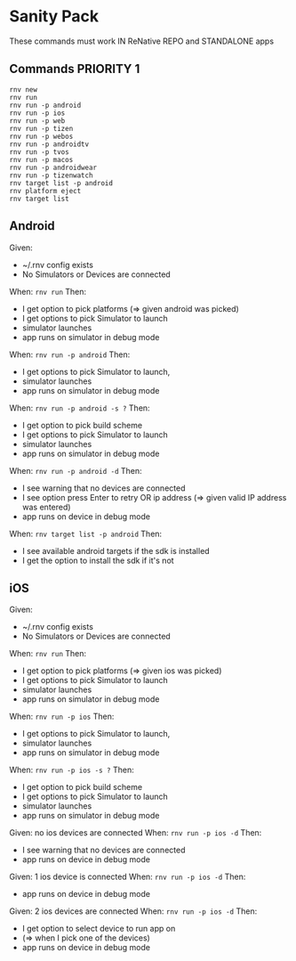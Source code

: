 # Sanity Pack

These commands must work IN ReNative REPO and STANDALONE apps

## Commands PRIORITY 1

```
rnv new
rnv run
rnv run -p android
rnv run -p ios
rnv run -p web
rnv run -p tizen
rnv run -p webos
rnv run -p androidtv
rnv run -p tvos
rnv run -p macos
rnv run -p androidwear
rnv run -p tizenwatch
rnv target list -p android
rnv platform eject
rnv target list
```

## Android

Given:
- ~/.rnv config exists
- No Simulators or Devices are connected

When: `rnv run`
Then:
- I get option to pick platforms (=> given android was picked)
- I get options to pick Simulator to launch
- simulator launches
- app runs on simulator in debug mode

When: `rnv run -p android`
Then:
- I get options to pick Simulator to launch,
- simulator launches
- app runs on simulator in debug mode

When: `rnv run -p android -s ?`
Then:
- I get option to pick build scheme
- I get options to pick Simulator to launch
- simulator launches
- app runs on simulator in debug mode

When: `rnv run -p android -d`
Then:
- I see warning that no devices are connected
- I see option press Enter to retry OR ip address (=> given valid IP address was entered)
- app runs on device in debug mode

When: `rnv target list -p android`
Then:
- I see available android targets if the sdk is installed
- I get the option to install the sdk if it's not

## iOS

Given:
- ~/.rnv config exists
- No Simulators or Devices are connected

When: `rnv run`
Then:
- I get option to pick platforms (=> given ios was picked)
- I get options to pick Simulator to launch
- simulator launches
- app runs on simulator in debug mode

When: `rnv run -p ios`
Then:
- I get options to pick Simulator to launch,
- simulator launches
- app runs on simulator in debug mode

When: `rnv run -p ios -s ?`
Then:
- I get option to pick build scheme
- I get options to pick Simulator to launch
- simulator launches
- app runs on simulator in debug mode

Given: no ios devices are connected
When: `rnv run -p ios -d`
Then:
- I see warning that no devices are connected
- app runs on device in debug mode

Given: 1 ios device is connected
When: `rnv run -p ios -d`
Then:
- app runs on device in debug mode

Given: 2 ios devices are connected
When: `rnv run -p ios -d`
Then:
- I get option to select device to run app on
- (=> when I pick one of the devices)
- app runs on device in debug mode

